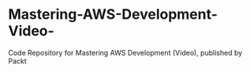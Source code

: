 # Mastering-AWS-Development-Video-
Code Repository for Mastering AWS Development (Video), published by Packt
